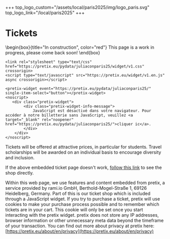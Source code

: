 +++
top_logo_custom="/assets/local/paris2025/img/logo_paris.svg"
top_logo_link="/local/paris2025"
+++

# Tickets

\begin{box}{title="In construction", color="red"}
  This page is a work in progress, please come back soon!
\end{box}
~~~
<link rel="stylesheet" type="text/css" href="https://pretix.eu/pydata/juliaconparis25/widget/v1.css" crossorigin>
<script type="text/javascript" src="https://pretix.eu/widget/v1.en.js" async crossorigin></script>
~~~

~~~
<pretix-widget event="https://pretix.eu/pydata/juliaconparis25/" single-item-select="button"></pretix-widget>
<noscript>
   <div class="pretix-widget">
        <div class="pretix-widget-info-message">
            JavaScript est désactivé dans votre navigateur. Pour accéder à notre billetterie sans JavaScript, veuillez <a target="_blank" rel="noopener" href="https://pretix.eu/pydata/juliaconparis25/">cliquer ic</a>.
        </div>
    </div>
</noscript>
~~~


Tickets will be offered at attractive prices, in particular for students. Travel scholarships will be awarded on an individual basis to encourage diversity and inclusion.

If the above embedded ticket page doesn't work, [follow this link](https://pretix.eu/pydata/juliaconparis25/) to see the shop directly.


Within this web page, we use features and content embedded from pretix, a service provided by rami.io GmbH, Berthold-Mogel-Straße 1, 69126 Heidelberg, Germany. Part of this is our ticket shop which is included through a JavaScript widget. If you try to purchase a ticket, pretix will use cookies to make your purchase process possible and to remember which tickets are in your cart. This cookie will only be set once you start interacting with the pretix widget. pretix does not store any IP addresses, browser information or other unnecessary meta data beyond the timeframe of your transaction. You can find out more about privacy at pretix here: [https://pretix.eu/about/en/privacy](https://pretix.eu/about/en/privacy)

